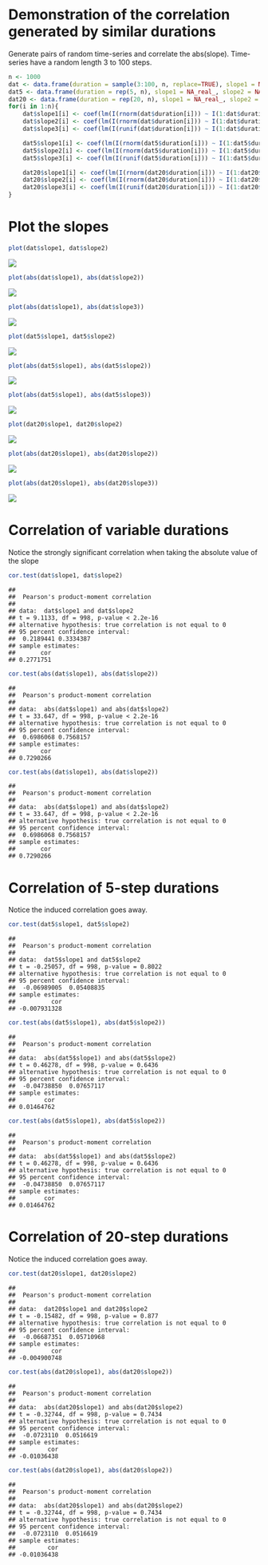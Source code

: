 Demonstration of the correlation generated by similar durations
================

Generate pairs of random time-series and correlate the abs(slope).
Time-series have a random length 3 to 100 steps.

``` r
n <- 1000
dat <- data.frame(duration = sample(3:100, n, replace=TRUE), slope1 = NA_real_, slope2 = NA_real_)
dat5 <- data.frame(duration = rep(5, n), slope1 = NA_real_, slope2 = NA_real_) # fixed length
dat20 <- data.frame(duration = rep(20, n), slope1 = NA_real_, slope2 = NA_real_) # fixed length
for(i in 1:n){
    dat$slope1[i] <- coef(lm(I(rnorm(dat$duration[i])) ~ I(1:dat$duration[i])))[2]
    dat$slope2[i] <- coef(lm(I(rnorm(dat$duration[i])) ~ I(1:dat$duration[i])))[2]
    dat$slope3[i] <- coef(lm(I(runif(dat$duration[i])) ~ I(1:dat$duration[i])))[2] # draw from uniform 0-1

    dat5$slope1[i] <- coef(lm(I(rnorm(dat5$duration[i])) ~ I(1:dat5$duration[i])))[2]
    dat5$slope2[i] <- coef(lm(I(rnorm(dat5$duration[i])) ~ I(1:dat5$duration[i])))[2]
    dat5$slope3[i] <- coef(lm(I(runif(dat5$duration[i])) ~ I(1:dat5$duration[i])))[2] # draw from uniform 0-1

    dat20$slope1[i] <- coef(lm(I(rnorm(dat20$duration[i])) ~ I(1:dat20$duration[i])))[2]
    dat20$slope2[i] <- coef(lm(I(rnorm(dat20$duration[i])) ~ I(1:dat20$duration[i])))[2]
    dat20$slope3[i] <- coef(lm(I(runif(dat20$duration[i])) ~ I(1:dat20$duration[i])))[2] # draw from uniform 0-1
}
```

# Plot the slopes

``` r
plot(dat$slope1, dat$slope2)
```

![](duration_sim_files/figure-gfm/unnamed-chunk-2-1.png)<!-- -->

``` r
plot(abs(dat$slope1), abs(dat$slope2))
```

![](duration_sim_files/figure-gfm/unnamed-chunk-2-2.png)<!-- -->

``` r
plot(abs(dat$slope1), abs(dat$slope3))
```

![](duration_sim_files/figure-gfm/unnamed-chunk-2-3.png)<!-- -->

``` r
plot(dat5$slope1, dat5$slope2)
```

![](duration_sim_files/figure-gfm/unnamed-chunk-2-4.png)<!-- -->

``` r
plot(abs(dat5$slope1), abs(dat5$slope2))
```

![](duration_sim_files/figure-gfm/unnamed-chunk-2-5.png)<!-- -->

``` r
plot(abs(dat5$slope1), abs(dat5$slope3))
```

![](duration_sim_files/figure-gfm/unnamed-chunk-2-6.png)<!-- -->

``` r
plot(dat20$slope1, dat20$slope2)
```

![](duration_sim_files/figure-gfm/unnamed-chunk-2-7.png)<!-- -->

``` r
plot(abs(dat20$slope1), abs(dat20$slope2))
```

![](duration_sim_files/figure-gfm/unnamed-chunk-2-8.png)<!-- -->

``` r
plot(abs(dat20$slope1), abs(dat20$slope3))
```

![](duration_sim_files/figure-gfm/unnamed-chunk-2-9.png)<!-- -->

# Correlation of variable durations

Notice the strongly significant correlation when taking the absolute
value of the slope

``` r
cor.test(dat$slope1, dat$slope2)
```

    ## 
    ##  Pearson's product-moment correlation
    ## 
    ## data:  dat$slope1 and dat$slope2
    ## t = 9.1133, df = 998, p-value < 2.2e-16
    ## alternative hypothesis: true correlation is not equal to 0
    ## 95 percent confidence interval:
    ##  0.2189441 0.3334387
    ## sample estimates:
    ##       cor 
    ## 0.2771751

``` r
cor.test(abs(dat$slope1), abs(dat$slope2))
```

    ## 
    ##  Pearson's product-moment correlation
    ## 
    ## data:  abs(dat$slope1) and abs(dat$slope2)
    ## t = 33.647, df = 998, p-value < 2.2e-16
    ## alternative hypothesis: true correlation is not equal to 0
    ## 95 percent confidence interval:
    ##  0.6986068 0.7568157
    ## sample estimates:
    ##       cor 
    ## 0.7290266

``` r
cor.test(abs(dat$slope1), abs(dat$slope2))
```

    ## 
    ##  Pearson's product-moment correlation
    ## 
    ## data:  abs(dat$slope1) and abs(dat$slope2)
    ## t = 33.647, df = 998, p-value < 2.2e-16
    ## alternative hypothesis: true correlation is not equal to 0
    ## 95 percent confidence interval:
    ##  0.6986068 0.7568157
    ## sample estimates:
    ##       cor 
    ## 0.7290266

# Correlation of 5-step durations

Notice the induced correlation goes away.

``` r
cor.test(dat5$slope1, dat5$slope2)
```

    ## 
    ##  Pearson's product-moment correlation
    ## 
    ## data:  dat5$slope1 and dat5$slope2
    ## t = -0.25057, df = 998, p-value = 0.8022
    ## alternative hypothesis: true correlation is not equal to 0
    ## 95 percent confidence interval:
    ##  -0.06989005  0.05408835
    ## sample estimates:
    ##          cor 
    ## -0.007931328

``` r
cor.test(abs(dat5$slope1), abs(dat5$slope2))
```

    ## 
    ##  Pearson's product-moment correlation
    ## 
    ## data:  abs(dat5$slope1) and abs(dat5$slope2)
    ## t = 0.46278, df = 998, p-value = 0.6436
    ## alternative hypothesis: true correlation is not equal to 0
    ## 95 percent confidence interval:
    ##  -0.04738850  0.07657117
    ## sample estimates:
    ##        cor 
    ## 0.01464762

``` r
cor.test(abs(dat5$slope1), abs(dat5$slope2))
```

    ## 
    ##  Pearson's product-moment correlation
    ## 
    ## data:  abs(dat5$slope1) and abs(dat5$slope2)
    ## t = 0.46278, df = 998, p-value = 0.6436
    ## alternative hypothesis: true correlation is not equal to 0
    ## 95 percent confidence interval:
    ##  -0.04738850  0.07657117
    ## sample estimates:
    ##        cor 
    ## 0.01464762

# Correlation of 20-step durations

Notice the induced correlation goes away.

``` r
cor.test(dat20$slope1, dat20$slope2)
```

    ## 
    ##  Pearson's product-moment correlation
    ## 
    ## data:  dat20$slope1 and dat20$slope2
    ## t = -0.15482, df = 998, p-value = 0.877
    ## alternative hypothesis: true correlation is not equal to 0
    ## 95 percent confidence interval:
    ##  -0.06687351  0.05710968
    ## sample estimates:
    ##          cor 
    ## -0.004900748

``` r
cor.test(abs(dat20$slope1), abs(dat20$slope2))
```

    ## 
    ##  Pearson's product-moment correlation
    ## 
    ## data:  abs(dat20$slope1) and abs(dat20$slope2)
    ## t = -0.32744, df = 998, p-value = 0.7434
    ## alternative hypothesis: true correlation is not equal to 0
    ## 95 percent confidence interval:
    ##  -0.0723110  0.0516619
    ## sample estimates:
    ##         cor 
    ## -0.01036438

``` r
cor.test(abs(dat20$slope1), abs(dat20$slope2))
```

    ## 
    ##  Pearson's product-moment correlation
    ## 
    ## data:  abs(dat20$slope1) and abs(dat20$slope2)
    ## t = -0.32744, df = 998, p-value = 0.7434
    ## alternative hypothesis: true correlation is not equal to 0
    ## 95 percent confidence interval:
    ##  -0.0723110  0.0516619
    ## sample estimates:
    ##         cor 
    ## -0.01036438
